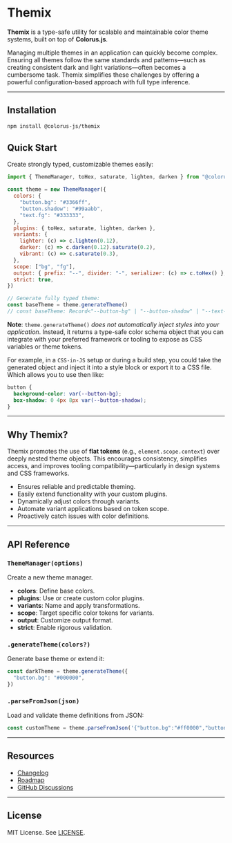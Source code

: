 # Themix

**Themix** is a type-safe utility for scalable and maintainable color theme systems, built on top of **Colorus.js**.

Managing multiple themes in an application can quickly become complex. Ensuring all themes follow the same standards and patterns—such as creating consistent dark and light variations—often becomes a cumbersome task. Themix simplifies these challenges by offering a powerful configuration-based approach with full type inference.

---

## Installation

```bash
npm install @colorus-js/themix
```

## Quick Start

Create strongly typed, customizable themes easily:

```javascript
import { ThemeManager, toHex, saturate, lighten, darken } from "@colorus-js/themix"

const theme = new ThemeManager({
  colors: {
    "button.bg": "#3366ff",
    "button.shadow": "#99aabb",
    "text.fg": "#333333",
  },
  plugins: { toHex, saturate, lighten, darken },
  variants: {
    lighter: (c) => c.lighten(0.12),
    darker: (c) => c.darken(0.12).saturate(0.2),
    vibrant: (c) => c.saturate(0.3),
  },
  scope: ["bg", "fg"],
  output: { prefix: "--", divider: "-", serializer: (c) => c.toHex() },
  strict: true,
})

// Generate fully typed theme:
const baseTheme = theme.generateTheme()
// const baseTheme: Record<"--button-bg" | "--button-shadow" | "--text-fg" | "--button-bg-lighter" | "--button-bg-darker" | "--button-bg-vibrant" | "--text-fg-lighter" | "--text-fg-darker" | "--text-fg-vibrant", string>
```

**Note**: `theme.generateTheme()` _does not automatically inject styles into your application_. Instead, it returns a type-safe color schema object that you can integrate with your preferred framework or tooling to expose as CSS variables or theme tokens.

For example, in a `CSS-in-JS` setup or during a build step, you could take the generated object and inject it into a style block or export it to a CSS file. Which allows you to use then like:

```css
button {
  background-color: var(--button-bg);
  box-shadow: 0 4px 8px var(--button-shadow);
}
```

---

## Why Themix?

Themix promotes the use of **flat tokens** (e.g., `element.scope.context`) over deeply nested theme objects. This encourages consistency, simplifies access, and improves tooling compatibility—particularly in design systems and CSS frameworks.

- Ensures reliable and predictable theming.
- Easily extend functionality with your custom plugins.
- Dynamically adjust colors through variants.
- Automate variant applications based on token scope.
- Proactively catch issues with color definitions.

---

## API Reference

### `ThemeManager(options)`

Create a new theme manager.

- **colors**: Define base colors.
- **plugins**: Use or create custom color plugins.
- **variants**: Name and apply transformations.
- **scope**: Target specific color tokens for variants.
- **output**: Customize output format.
- **strict**: Enable rigorous validation.

### `.generateTheme(colors?)`

Generate base theme or extend it:

```javascript
const darkTheme = theme.generateTheme({
  "button.bg": "#000000",
})
```

### `.parseFromJson(json)`

Load and validate theme definitions from JSON:

```javascript
const customTheme = theme.parseFromJson('{"button.bg":"#ff0000","button.shadow":"#00ff00"}')
```

---

## Resources

- [Changelog](https://github.com/supitsdu/themix/releases)
- [Roadmap](ROADMAP.md)
- [GitHub Discussions](https://github.com/supitsdu/themix/discussions)

---

## License

MIT License. See [LICENSE](LICENSE).
